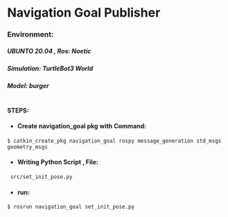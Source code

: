 # Navigation Goal Publisher 
  ### Environment: 
  ##### UBUNTO 20.04 , Ros: Noetic
  ##### Simulation: TurtleBot3 World 
  ##### Model: burger
 #
#### STEPS:

- #### Create navigation_goal pkg with Command:
````
$ catkin_create_pkg navigation_goal rospy message_generation std_msgs geometry_msgs
````
- #### Writing Python Script , File:
````
 src/set_init_pose.py
````
- #### run:
````
$ rosrun navigation_goal set_init_pose.py
````
  
